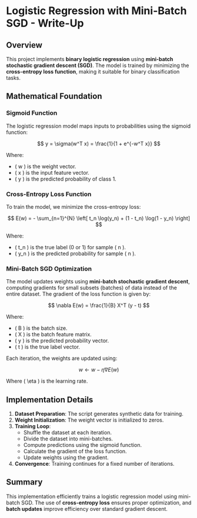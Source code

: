 # Logistic Regression with Mini-Batch SGD - Write-Up

## Overview
This project implements **binary logistic regression** using **mini-batch stochastic gradient descent (SGD)**. The model is trained by minimizing the **cross-entropy loss function**, making it suitable for binary classification tasks.

## Mathematical Foundation

### Sigmoid Function
The logistic regression model maps inputs to probabilities using the sigmoid function:

$$
y = \sigma(w^T x) = \frac{1}{1 + e^{-w^T x}}
$$

Where:
- \( w \) is the weight vector.
- \( x \) is the input feature vector.
- \( y \) is the predicted probability of class 1.

### Cross-Entropy Loss Function
To train the model, we minimize the cross-entropy loss:

$$
E(w) = - \sum_{n=1}^{N} \left[ t_n \log(y_n) + (1 - t_n) \log(1 - y_n) \right]
$$

Where:
- \( t_n \) is the true label (0 or 1) for sample \( n \).
- \( y_n \) is the predicted probability for sample \( n \).

### Mini-Batch SGD Optimization
The model updates weights using **mini-batch stochastic gradient descent**, computing gradients for small subsets (batches) of data instead of the entire dataset. The gradient of the loss function is given by:

$$
\nabla E(w) = \frac{1}{B} X^T (y - t)
$$

Where:
- \( B \) is the batch size.
- \( X \) is the batch feature matrix.
- \( y \) is the predicted probability vector.
- \( t \) is the true label vector.

Each iteration, the weights are updated using:

$$
w \leftarrow w - \eta \nabla E(w)
$$

Where \( \eta \) is the learning rate.

## Implementation Details

1. **Dataset Preparation**: The script generates synthetic data for training.
2. **Weight Initialization**: The weight vector is initialized to zeros.
3. **Training Loop**:
   - Shuffle the dataset at each iteration.
   - Divide the dataset into mini-batches.
   - Compute predictions using the sigmoid function.
   - Calculate the gradient of the loss function.
   - Update weights using the gradient.
4. **Convergence**: Training continues for a fixed number of iterations.

## Summary
This implementation efficiently trains a logistic regression model using mini-batch SGD. The use of **cross-entropy loss** ensures proper optimization, and **batch updates** improve efficiency over standard gradient descent.
